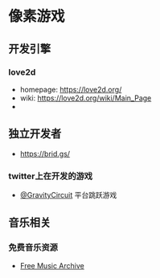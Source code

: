 # 像素游戏

## 开发引擎

### love2d

- homepage: https://love2d.org/
- wiki: https://love2d.org/wiki/Main_Page
- 

## 独立开发者

- https://brid.gs/

### twitter上在开发的游戏

- [@GravityCircuit](https://twitter.com/GravityCircuit) 平台跳跃游戏


## 音乐相关

### 免费音乐资源

- [Free Music Archive](http://freemusicarchive.org/)